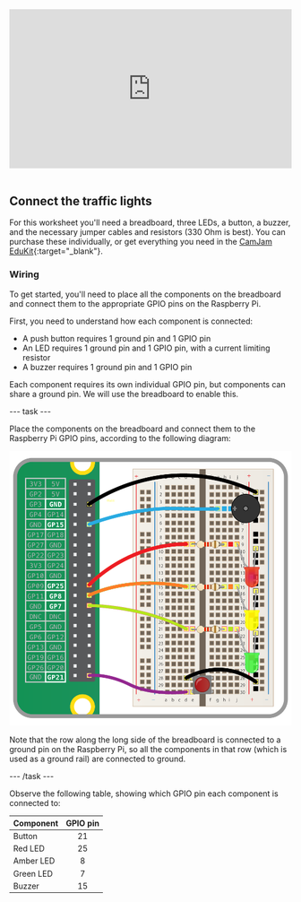 <html>
  <div style="position: relative; overflow: hidden; padding-top: 56.25%;">
    <iframe style="position: absolute; top: 0; left: 0; right: 0; width: 100%; height: 100%; border: none;" src="https://www.youtube.com/embed/zkkkqos-t0M?rel=0&cc_load_policy=1" allowfullscreen allow="accelerometer; autoplay; clipboard-write; encrypted-media; gyroscope; picture-in-picture; web-share">
    </iframe>
  </div><br>
</html>

## Connect the traffic lights

For this worksheet you'll need a breadboard, three LEDs, a button, a buzzer, and the necessary jumper cables and resistors (330 Ohm is best). You can purchase these individually, or get everything you need in the [CamJam EduKit](https://thepihut.com/products/camjam-edukit){:target="_blank"}.

### Wiring

To get started, you'll need to place all the components on the breadboard and connect them to the appropriate GPIO pins on the Raspberry Pi.

First, you need to understand how each component is connected:

- A push button requires 1 ground pin and 1 GPIO pin
- An LED requires 1 ground pin and 1 GPIO pin, with a current limiting resistor
- A buzzer requires 1 ground pin and 1 GPIO pin

Each component requires its own individual GPIO pin, but components can share a ground pin. We will use the breadboard to enable this.

--- task ---

Place the components on the breadboard and connect them to the Raspberry Pi GPIO pins, according to the following diagram:

![GPIO diagram](images/camjam1wiring.png)

Note that the row along the long side of the breadboard is connected to a ground pin on the Raspberry Pi, so all the components in that row (which is used as a ground rail) are connected to ground.

--- /task ---


Observe the following table, showing which GPIO pin each component is connected to:

| Component | GPIO pin |
| --------- | :------: |
| Button    | 21       |
| Red LED   | 25       |
| Amber LED | 8        |
| Green LED | 7        |
| Buzzer    | 15       |